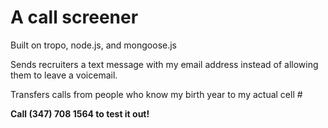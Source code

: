 # A call screener

Built on tropo, node.js, and mongoose.js

Sends recruiters a text message with my email address instead of allowing them to leave a voicemail.

Transfers calls from people who know my birth year to my actual cell #

<b>Call (347) 708 1564 to test it out!</b>
